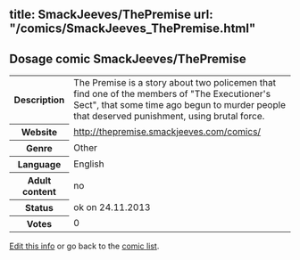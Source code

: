 title: SmackJeeves/ThePremise
url: "/comics/SmackJeeves_ThePremise.html"
---
Dosage comic SmackJeeves/ThePremise
-----------------------------------------

<p id="msg"></p>
<script type="text/javascript">
if (window.location.search === '?edit_info_mail=sent_ok') {
  var elem = document.getElementById("msg");
  elem.innerHTML = 'Edited information sucessfully sent for review, which is usually done daily. Thanks!';
  elem.className = 'ok';
}
</script>
<table class="comicinfo">
<tr>
<th>Description</th><td>The Premise is a story about two policemen that find one of the members of &quot;The Executioner's Sect&quot;, that some time ago begun to murder people that deserved punishment, using brutal force.</td>
</tr>
<tr>
<th>Website</th><td><a href="http://thepremise.smackjeeves.com/comics/">http://thepremise.smackjeeves.com/comics/</a></td>
</tr>
<tr>
<th>Genre</th><td>Other</td>
</tr>
<tr>
<th>Language</th><td>English</td>
</tr>
<tr>
<th>Adult content</th><td>no</td>
</tr>
<tr>
<th>Status</th><td>ok on 24.11.2013</td>
</tr>
<tr>
<th>Votes</th><td>0</td>
</tr>
</table>

[Edit this info](SmackJeeves_ThePremise_edit.html) or go back to the [comic list](../comic-index.html).
